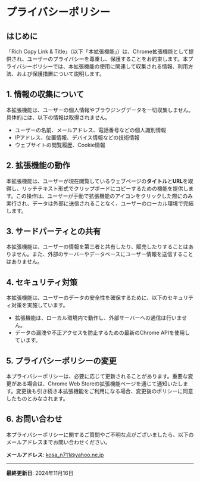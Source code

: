 # プライバシーポリシー

## はじめに
「Rich Copy Link & Title」（以下「本拡張機能」）は、Chrome拡張機能として提供され、ユーザーのプライバシーを尊重し、保護することをお約束します。本プライバシーポリシーでは、本拡張機能の使用に関連して収集される情報、利用方法、および保護措置について説明します。

## 1. 情報の収集について
本拡張機能は、ユーザーの個人情報やブラウジングデータを一切収集しません。具体的には、以下の情報は取得されません。
- ユーザーの名前、メールアドレス、電話番号などの個人識別情報
- IPアドレス、位置情報、デバイス情報などの技術情報
- ウェブサイトの閲覧履歴、Cookie情報

## 2. 拡張機能の動作
本拡張機能は、ユーザーが現在閲覧しているウェブページの**タイトル**と**URL**を取得し、リッチテキスト形式でクリップボードにコピーするための機能を提供します。この操作は、ユーザーが手動で拡張機能のアイコンをクリックした際にのみ実行され、データは外部に送信されることなく、ユーザーのローカル環境で完結します。

## 3. サードパーティとの共有
本拡張機能は、ユーザーの情報を第三者と共有したり、販売したりすることはありません。また、外部のサーバーやデータベースにユーザー情報を送信することはありません。

## 4. セキュリティ対策
本拡張機能は、ユーザーのデータの安全性を確保するために、以下のセキュリティ対策を実施しています。
- 拡張機能は、ローカル環境内で動作し、外部サーバーへの通信は行いません。
- データの漏洩や不正アクセスを防止するための最新のChrome APIを使用しています。

## 5. プライバシーポリシーの変更
本プライバシーポリシーは、必要に応じて更新されることがあります。重要な変更がある場合は、Chrome Web Storeの拡張機能ページを通じて通知いたします。変更後も引き続き本拡張機能をご利用になる場合、変更後のポリシーに同意したものとみなされます。

## 6. お問い合わせ
本プライバシーポリシーに関するご質問やご不明な点がございましたら、以下のメールアドレスまでお問い合わせください。

**メールアドレス**: kosa_n711@yahoo.ne.jp

---

**最終更新日**: 2024年11月16日
